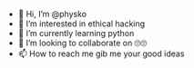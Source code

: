 - 👋 Hi, I’m @physko
- 👀 I’m interested in ethical hacking
- 🌱 I’m currently learning python
- 💞️ I’m looking to collaborate on 🙄🙄
- 📫 How to reach me gib me your good ideas

<!---
physko/physko is a ✨ special ✨ repository because its `README.md` (this file) appears on your GitHub profile.
You can click the Preview link to take a look at your changes.
--->
